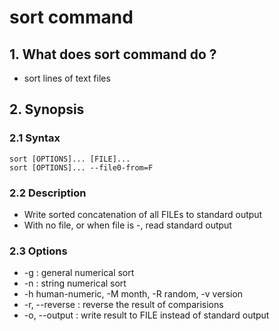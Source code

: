 # sort command
## 1. What does sort command do ?
- sort lines of text files  
## 2. Synopsis
### 2.1 Syntax
```
sort [OPTIONS]... [FILE]...
sort [OPTIONS]... --file0-from=F
```
### 2.2 Description
- Write sorted concatenation of all FILEs to standard output  
- With no file, or when file is -, read standard output  
### 2.3 Options
- -g : general numerical sort  
- -n : string numerical sort  
- -h human-numeric, -M month, -R random, -v version  
- -r, --reverse : reverse the result of comparisions  
- -o, --output : write result to FILE instead of standard output  
